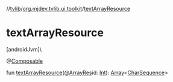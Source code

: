 //[tvlib](../../index.md)/[org.mjdev.tvlib.ui.toolkit](index.md)/[textArrayResource](text-array-resource.md)

# textArrayResource

[androidJvm]\

@[Composable](https://developer.android.com/reference/kotlin/androidx/compose/runtime/Composable.html)

fun [textArrayResource](text-array-resource.md)(@[ArrayRes](https://developer.android.com/reference/kotlin/androidx/annotation/ArrayRes.html)id: [Int](https://kotlinlang.org/api/latest/jvm/stdlib/kotlin/-int/index.html)): [Array](https://kotlinlang.org/api/latest/jvm/stdlib/kotlin/-array/index.html)&lt;[CharSequence](https://kotlinlang.org/api/latest/jvm/stdlib/kotlin/-char-sequence/index.html)&gt;
